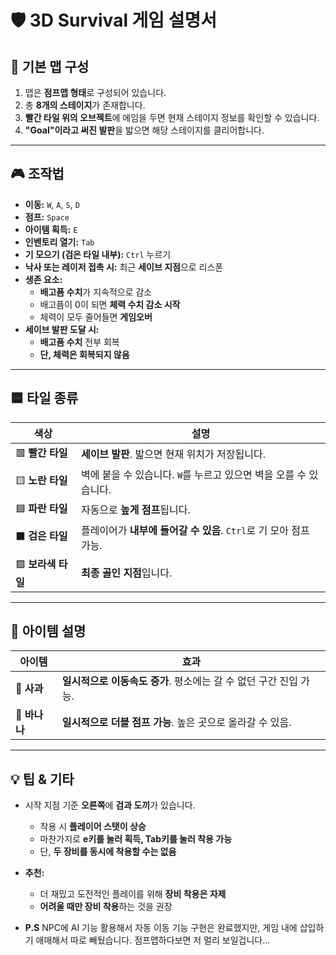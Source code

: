 # 🛡️ 3D Survival 게임 설명서

## 📌 기본 맵 구성
1. 맵은 **점프맵 형태**로 구성되어 있습니다.  
2. 총 **8개의 스테이지**가 존재합니다.  
3. **빨간 타일 위의 오브젝트**에 에임을 두면 현재 스테이지 정보를 확인할 수 있습니다.  
4. **"Goal"이라고 써진 발판**을 밟으면 해당 스테이지를 클리어합니다.

---

## 🎮 조작법
- **이동:** `W`, `A`, `S`, `D` 
- **점프:** `Space`  
- **아이템 획득:** `E`  
- **인벤토리 열기:** `Tab`  
- **기 모으기 (검은 타일 내부):** `Ctrl` 누르기  
- **낙사 또는 레이저 접촉 시:** 최근 **세이브 지점**으로 리스폰  
- **생존 요소:**  
  - **배고픔 수치**가 지속적으로 감소  
  - 배고픔이 0이 되면 **체력 수치 감소 시작**  
  - 체력이 모두 줄어들면 **게임오버**  
- **세이브 발판 도달 시:**  
  - **배고픔 수치** 전부 회복  
  - **단, 체력은 회복되지 않음**

---

## 🟦 타일 종류

| 색상 | 설명 |
|------|------|
| 🟥 **빨간 타일** | **세이브 발판**. 밟으면 현재 위치가 저장됩니다. |
| 🟨 **노란 타일** | 벽에 붙을 수 있습니다. `W`를 누르고 있으면 벽을 오를 수 있습니다. |
| 🟦 **파란 타일** | 자동으로 **높게 점프**됩니다. |
| ⬛ **검은 타일** | 플레이어가 **내부에 들어갈 수 있음**. `Ctrl`로 기 모아 점프 가능. |
| 🟪 **보라색 타일** | **최종 골인 지점**입니다. |

---

## 🎁 아이템 설명

| 아이템 | 효과 |
|--------|------|
| 🍎 **사과** | **일시적으로 이동속도 증가**. 평소에는 갈 수 없던 구간 진입 가능. |
| 🍌 **바나나** | **일시적으로 더블 점프 가능**. 높은 곳으로 올라갈 수 있음. |

---

## 💡 팁 & 기타
- 시작 지점 기준 **오른쪽**에 **검과 도끼**가 있습니다.  
  - 착용 시 **플레이어 스탯이 상승**
  - 마찬가지로 **e키를 눌러 획득, Tab키를 눌러 착용 가능**
  - 단, **두 장비를 동시에 착용할 수는 없음**
- **추천:**  
  - 더 재밌고 도전적인 플레이를 위해 **장비 착용은 자제**  
  - **어려울 때만 장비 착용**하는 것을 권장
  
- **P.S** NPC에 AI 기능 활용해서 자동 이동 기능 구현은 완료했지만, 게임 내에 삽입하기 애매해서 따로 빼뒀습니다. 점프맵하다보면 저 멀리 보일겁니다...
